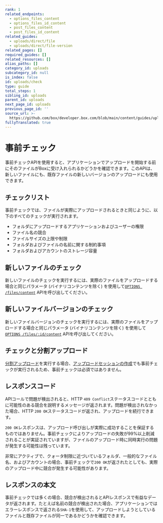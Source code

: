 ```yaml
---
rank: 1
related_endpoints:
  - options_files_content
  - options_files_id_content
  - post_files_content
  - post_files_id_content
related_guides:
  - uploads/direct/file
  - uploads/direct/file-version
related_pages: []
required_guides: []
related_resources: []
alias_paths: []
category_id: uploads
subcategory_id: null
is_index: false
id: uploads/check
type: guide
total_steps: 1
sibling_id: uploads
parent_id: uploads
next_page_id: uploads
previous_page_id: ''
source_url: >-
  https://github.com/box/developer.box.com/blob/main/content/guides/uploads/check.md
fullyTranslated: true
---
```

# 事前チェック

事前チェックAPIを使用すると、アプリケーションでアップロードを開始する前にそのファイルがBoxに受け入れられるかどうかを確認できます。このAPIは、新しいファイルにも、既存ファイルの新しいバージョンのアップロードにも使用できます。

## チェックリスト

事前チェックでは、ファイルが実際にアップロードされるときと同じように、以下のすべてのチェックが実行されます。

* フォルダにアップロードするアプリケーションおよびユーザーの権限
* ファイル名の競合
* ファイルサイズの上限や制限
* フォルダおよびファイルの名前に関する制約事項
* フォルダおよびアカウントのストレージ容量

## 新しいファイルのチェック

新しいファイルのチェックを実行するには、実際のファイルをアップロードする場合と同じパラメータ (バイナリコンテンツを除く) を使用して[`OPTIONS /files/content`](e://options_files_content) APIを呼び出してください。

<Samples id="options_files_content">

</Samples>

## 新しいファイルバージョンのチェック

新しいファイルバージョンのチェックを実行するには、実際のファイルをアップロードする場合と同じパラメータ (バイナリコンテンツを除く) を使用して[`OPTIONS /files/:id/content`](e://options_files_content) APIを呼び出してください。

<Samples id="options_files_id_content">

</Samples>

## チェックと分割アップロード

[分割アップロード][chunked]を実行する場合、[アップロードセッションの作成][chunkedsession]でも事前チェックが実行されるため、事前チェックは必須ではありません。

## レスポンスコード

APIコールで問題が検出されると、HTTP `409 Conflict`ステータスコードとともに可能性のある競合を説明するメッセージが返されます。問題が検出されなかった場合、HTTP `200 OK`ステータスコードが返され、アップロードを続行できます。

<!--alex ignore failed-->

`200 OK`レスポンスは、アップロード呼び出しが実際に成功することを保証するものではありません。事前チェックによりアップロードの失敗が99%以上削減されることが実証されていますが、ファイルのアップロード時に同時実行の問題が発生する可能性は残っています。

非常にアクティブで、クォータ制限に近づいているフォルダ、一般的なファイル名、およびアカウントの場合、事前チェックで`200 OK`が返されたとしても、実際のアップロード中に競合が発生する可能性があります。

## レスポンスの本文

事前チェックでは多くの場合、競合が検出されるとAPIレスポンスで有益なデータが返されます。たとえば名前の競合が検出された場合、アプリケーションではエラーレスポンスで返される`SHA-1`を使用して、アップロードしようとしているファイルと既存ファイルが同一であるかどうかを確認できます。

[chunked]: g://uploads/chunked

[chunkedsession]: g://uploads/chunked/create-session